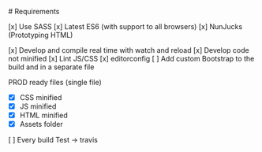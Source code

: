 # Requirements

[x] Use SASS
[x] Latest ES6 (with support to all browsers)
[x] NunJucks (Prototyping HTML)

[x] Develop and compile real time with watch and reload
[x] Develop code not minified
[x] Lint JS/CSS
[x] editorconfig
[ ] Add custom Bootstrap to the build and in a separate file

PROD ready files (single file) 
  - [x] CSS minified
  - [x] JS minified
  - [x] HTML minified
  - [x] Assets folder

[ ] Every build Test -> travis
